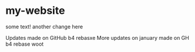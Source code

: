 # my-website

some text! another change here

Updates made on GitHub b4 rebasxe
More updates on january made on GH b4 rebase woot
